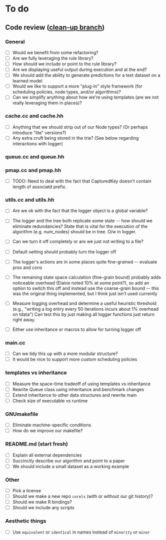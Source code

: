 # To do

## Code review ([clean-up branch](https://github.com/elaine84/bbcache/tree/clean-up))

### General

- [ ] Would we benefit from some refactoring?
- [ ] Are we fully leveraging the rule library?
- [ ] How should we include or point to the rule library?
- [ ] Are we displaying useful output during execution and at the end?
- [ ] We should add the ability to generate predictions for a test dataset on a learned model
- [ ] Would we like to support a more "plug-in" style framework (for scheduling policies, node types, and/or algorithms)?
- [ ] Can we simplify anything about how we're using templates (are we not really leveraging them in places)?

### cache.cc and cache.hh

- [ ] Anything that we should strip out of our Node types?  (Or perhaps introduce "lite" versions?)
- [ ] Any extra cruft being stored in the trie?  (See below regarding interactions with logger)

### queue.cc and queue.hh

### pmap.cc and pmap.hh

- [ ] TODO: Need to deal with the fact that CapturedKey doesn't contain length of associatd prefix.

### utils.cc and utils.hh

- [ ] Are we ok with the fact that the logger object is a global variable?
- [ ] The logger and the tree both replicate some state -- how should we eliminate redundancies?
      State that is vital for the execution of the algorithm (e.g. num_nodes) should be in tree. O/w in logger.
- [ ] Can we turn it off completely or are we just not writing to a file?
- [ ] Default setting should probably turn the logger off
- [ ] The logger's actions are in some places quite fine-grained -- evaluate pros and cons

- [ ] The remaining state space calculation (fine-grain bound) probably adds noticeable overhead
      (Elaine noted 10% at some point?), so add an option to switch this off and
      instead use the coarse-grain bound -- this was the original thing implemented,
      but I think just isn't used currently

- [ ] Measure logging overhead and determine a useful heuristic threshold
      (e.g., "writing a log entry every 50 iterations incurs about 1% overhead on tdata")
      Can test this by just making all logger functions just return right away.

- [ ] Either use inheritance or macros to allow for turning logger off

### main.cc

- [ ] Can we tidy this up with a more modular structure?
- [ ] It would be nice to support more custom scheduling policies

### templates vs inheritance
- [ ] Measure the space-time tradeoff of using templates vs inheritance
- [ ] Rewrite Queue class using inheritance and benchmark changes
- [ ] Extend inheritance to other data structures and rewrite main
- [ ] Check size of executable vs runtime

### GNUmakefile

- [ ] Eliminate machine-specific conditions
- [ ] How do we improve our makefile?

### README.md (start fresh)

- [ ] Explain all external dependencies
- [ ] Succinctly describe our algorithm and point to a paper
- [ ] We should include a small dataset as a working example

### Other

- [ ] Pick a license
- [ ] Should we make a new repo `corels` (with or without our git history)?
- [ ] Should we make R bindings?
- [ ] Should we include any scripts

### Aesthetic things

- [ ] Use `equivalent` or `identical` in names instead of `minority` or `minor`

